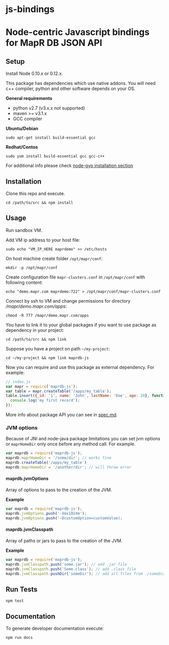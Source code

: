 # js-bindings
Node-centric Javascript bindings for MapR DB JSON API
=======
Setup
---

Install Node 0.10.x or 0.12.x.

This package has dependencies which use native addons. You will need c++ compiler, python and other software depends on your OS.

**General requirements**

- python v2.7 (v3.x.x not supported)
- maven >= v3.1.x
- GCC compiler

**Ubuntu/Debian**
```
sudo apt-get install build-essential gcc
```

**Redhat/Centos**
```
sudo yum install build-essential gcc gcc-c++
```

For additional info please check [node-gyp installation section](https://github.com/nodejs/node-gyp#installation)

Installation
---
Clone this repo and execute.

```
cd /path/to/src && npm install
```


Usage
---
Run sandbox VM.

Add VM ip address to your host file:

```
sudo echo "VM_IP_HERE maprdemo" >> /etc/hosts
```

On host machine create folder `/opt/mapr/conf`:

```
mkdir -p /opt/mapr/conf
```

Create configuration file `mapr-clusters.conf` in `/opt/mapr/conf` with following content:

```
echo "demo.mapr.com maprdemo:722" > /opt/mapr/conf/mapr-clusters.conf
```

Connect by ssh to VM and change permissions for directory */mapr/demo.mapr.com/apps*:

```
chmod -R 777 /mapr/demo.mapr.com/apps
```

You have to link it to your global packages if you want to use package as dependency in your project:

```
cd /path/to/src && npm link
```

Suppose you have a project on path `~/my-project`:

```
cd ~/my-project && npm link maprdb-js
```

Now you can require and use this package as external dependency. For example:

```javascript
// index.js
var mapr = require('maprdb-js');
var table = mapr.createTable('/apps/my_table');
table.insert({_id: '1', name: 'John', lastName: 'Doe', age: 20}, function(err) {
  console.log('my first record');
});
```

More info about package API you can see in [spec.md](./spec.md).

### JVM options

Because of JNI and node-java package limitations you can set jvm options or `maprHomeDir` only once before any method call. For example.

```javascript
var maprdb = require('maprdb-js');
maprdb.maprHomeDir = '/some/dir'; // works fine
maprdb.createTable('/apps/my_table')
maprdb.maprHomeDir = '/another/dir'; // will throw error
```

#### maprdb.jvmOptions

Array of options to pass to the creation of the JVM.

**Example**

```javascript
var maprdb = require('maprdb-js');
maprdb.jvmOptions.push('-Xmx1024m');
maprdb.jvmOptions.push('-DcustomOption=customValue);
```

#### maprdb.jvmClasspath

Array of paths or jars to pass to the creation of the JVM.

**Example**

```javascript
var maprdb = require('maprdb-js');
maprdb.jvmClasspath.push('some.jar'); // add .jar file
maprdb.jvmClasspath.push('Some.class'); // add .class file
maprdb.jvmClasspath.pushDir('someDir'); // add all files from ./someDir
```

Run Tests
---
```
npm test
```

Documentation
---

To generate developer documentation execute:

```
npm run docs
```
